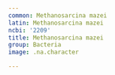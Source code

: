```yaml
---
common: Methanosarcina mazei
latin: Methanosarcina mazei
ncbi: '2209'
title: Methanosarcina mazei
group: Bacteria
image: .na.character

---
```

